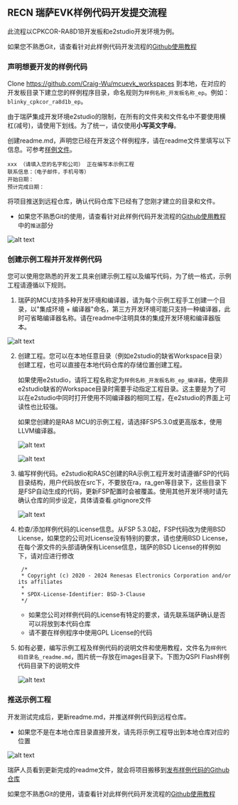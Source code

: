 ## RECN 瑞萨EVK样例代码开发提交流程

此流程以CPKCOR-RA8D1B开发板和e2studio开发环境为例。

如果您不熟悉Git，请查看针对此样例代码开发流程的[Github使用教程](github_ops.md)

### 声明想要开发的样例代码

Clone https://github.com/Craig-Wu/mcuevk_workspaces 到本地，在对应的开发板目录下建立您的样例程序目录，命名规则为`样例名称_开发板名称_ep`。例如：`blinky_cpkcor_ra8d1b_ep`。

由于瑞萨集成开发环境e2studio的限制，在所有的文件夹和文件名中不要使用横杠(减号)，请使用下划线。为了统一，请仅使用**小写英文字母**。

创建readme.md，声明您已经在开发这个样例程序，请在readme文件里填写以下信息。可参考[样例文件](readme_template.md)。

```
xxx （请填入您的名字和公司） 正在编写本示例工程
联系信息：（电子邮件，手机号等）
开始日期：
预计完成日期： 
```
将项目推送到远程仓库，确认代码仓库下已经有了您刚才建立的目录和文件。
   * 如果您不熟悉Git的使用，请查看针对此样例代码开发流程的[Github使用教程](github_ops.md)中的`推送`部分

![alt text](images/project_handling/image.png)


### 创建示例工程并开发样例代码

您可以使用您熟悉的开发工具来创建示例工程以及编写代码，为了统一格式，示例工程请遵循以下规则。

1. 瑞萨的MCU支持多种开发环境和编译器，请为每个示例工程手工创建一个目录，以"集成环境 + 编译器"命名，第三方开发环境可能只支持一种编译器，此时可省略编译器名称。请在readme中注明具体的集成开发环境和编译器版本。

 ![alt text](images/project_handling/image-1.png)

2. 创建工程。您可以在本地任意目录（例如e2studio的缺省Workspace目录）创建工程，也可以直接在本地代码仓库的存储位置创建工程。
   
   如果使用e2studio，请将工程名称定为`样例名称_开发板名称_ep_编译器`，使用非e2studio缺省的Workspace目录时需要手动指定工程目录。这主要是为了可以在e2studio中同时打开使用不同编译器的相同工程，在e2studio的界面上可读性也比较强。
   
   如果您创建的是RA8 MCU的示例工程，请选择FSP5.3.0或更高版本，使用LLVM编译器。

   ![alt text](images/project_handling/image-3.png)

   ![alt text](images/project_handling/image-4.png)


3. 编写样例代码。e2studio和RASC创建的RA示例工程开发时请遵循FSP的代码目录结构，用户代码放在src下，不要放在ra，ra_gen等目录下，这些目录下是FSP自动生成的代码，更新FSP配置时会被覆盖。使用其他开发环境时请先确认仓库的同步设定，具体请查看.gitignore文件

   ![alt text](images/project_handling/image-5.png)

4. 检查/添加样例代码的License信息。从FSP 5.3.0起，FSP代码改为使用BSD License，如果您的公司对License没有特别的要求，请也使用BSD License，在每个源文件的头部请确保有License信息，瑞萨的BSD License的样例如下，请对应进行修改
   ```
    /*
    * Copyright (c) 2020 - 2024 Renesas Electronics Corporation and/or its affiliates
    *
    * SPDX-License-Identifier: BSD-3-Clause
    */
   ```
   * 如果您公司对样例代码的License有特定的要求，请先联系瑞萨确认是否可以将放到本代码仓库
   * 请不要在样例程序中使用GPL License的代码
  
5. 如有必要，编写示例工程及样例代码的说明文件和使用教程，文件名为`样例代码目录名_readme.md`，图片统一存放在images目录下。下图为QSPI Flash样例代码目录下的说明文件
   
   ![alt text](images/project_handling/image-6.png)

### 推送示例工程

开发测试完成后，更新readme.md，并推送样例代码到远程仓库。
   * 如果您不是在本地仓库目录直接开发，请先将示例工程导出到本地仓库对应的位置

   ![alt text](images/project_handling/image-2.png)

瑞萨人员看到更新完成的readme文件，就会将项目搬移到[发布样例代码的Github仓库](https://github.com/renesas/cpk_examples)

如果您不熟悉Git的使用，请查看针对此样例代码开发流程的[Github使用教程](github_ops.md)
